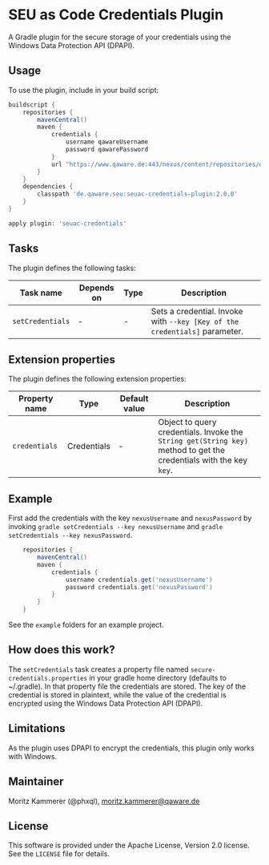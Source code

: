 # SEU as Code Credentials Plugin

A Gradle plugin for the secure storage of your credentials using the Windows Data Protection API (DPAPI).

## Usage

To use the plugin, include in your build script:

```groovy
buildscript {
    repositories {
        mavenCentral()
        maven {
            credentials {
                username qawareUsername
                password qawarePassword
            }
            url "https://www.qaware.de:443/nexus/content/repositories/qaware-seu/"
        }
    }
    dependencies {
        classpath 'de.qaware.seu:seuac-credentials-plugin:2.0.0'
    }
}

apply plugin: 'seuac-credentials'
```

## Tasks

The plugin defines the following tasks:

Task name | Depends on | Type | Description
--- | --- | --- | ---
`setCredentials`| - | - | Sets a credential. Invoke with `--key [Key of the credentials]` parameter.

## Extension properties

The plugin defines the following extension properties:

Property name | Type | Default value | Description
--- | --- | --- | ---
`credentials` | Credentials | - | Object to query credentials. Invoke the `String get(String key)` method to get the credentials with the key `key`.

## Example

First add the credentials with the key `nexusUsername` and `nexusPassword` by invoking
`gradle setCredentials --key nexusUsername` and `gradle setCredentials --key nexusPassword`.

```groovy
    repositories {
        mavenCentral()
        maven {
            credentials {
                username credentials.get('nexusUsername')
                password credentials.get('nexusPassword')
            }
        }
    }
```

See the `example` folders for an example project.

## How does this work?

The `setCredentials` task creates a property file named `secure-credentials.properties` in your gradle home directory 
(defaults to ~/.gradle). In that property file the credentials are stored. The key of the credential is stored in 
plaintext, while the value of the credential is encrypted using the Windows Data Protection API (DPAPI).

## Limitations

As the plugin uses DPAPI to encrypt the credentials, this plugin only works with Windows.

## Maintainer

Moritz Kammerer (@phxql), <moritz.kammerer@qaware.de>

## License

This software is provided under the Apache License, Version 2.0 license. See the `LICENSE` file for details.
